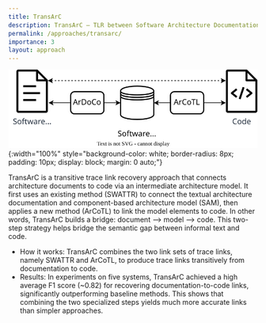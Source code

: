 ```yaml
---
title: TransArC
description: TransArC – TLR between Software Architecture Documentation, Models, and Code.
permalink: /approaches/transarc/
importance: 3
layout: approach
---
```


![TransArC Overview](/assets/img/approaches/icse24-transarc.svg){:width="100%" style="background-color: white; border-radius: 8px; padding: 10px; display: block; margin: 0 auto;"}

TransArC is a transitive trace link recovery approach that connects architecture documents to code via an intermediate architecture model.
It first uses an existing method (SWATTR) to connect the textual architecture documentation and component-based architecture model (SAM), then applies a new method (ArCoTL) to link the model elements to code.
In other words, TransArC builds a bridge: document ⟶ model ⟶ code.
This two-step strategy helps bridge the semantic gap between informal text and code.

- How it works: TransArC combines the two link sets of trace links, namely SWATTR and ArCoTL, to produce trace links transitively from documentation to code.
- Results: In experiments on five systems, TransArC achieved a high average F1 score (~0.82) for recovering documentation-to-code links, significantly outperforming baseline methods. This shows that combining the two specialized steps yields much more accurate links than simpler approaches.

